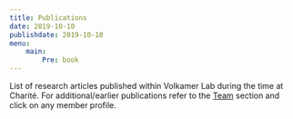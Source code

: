```yaml
---
title: Publications
date: 2019-10-10
publishdate: 2019-10-10
menu:
    main:
        Pre: book
---
```


List of research articles published within Volkamer Lab during the time at Charité. For additional/earlier publications refer to the [Team](/team) section and click on any member profile.